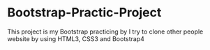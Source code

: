 # Bootstrap-Practic-Project
This project is my Bootstrap practicing by I try to clone other people website by using HTML3, CSS3 and Bootstrap4
